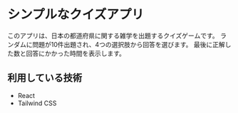 # シンプルなクイズアプリ

このアプリは、日本の都道府県に関する雑学を出題するクイズゲームです。
ランダムに問題が10件出題され、4つの選択肢から回答を選びます。
最後に正解した数と回答にかかった時間を表示します。

## 利用している技術

- React
- Tailwind CSS
